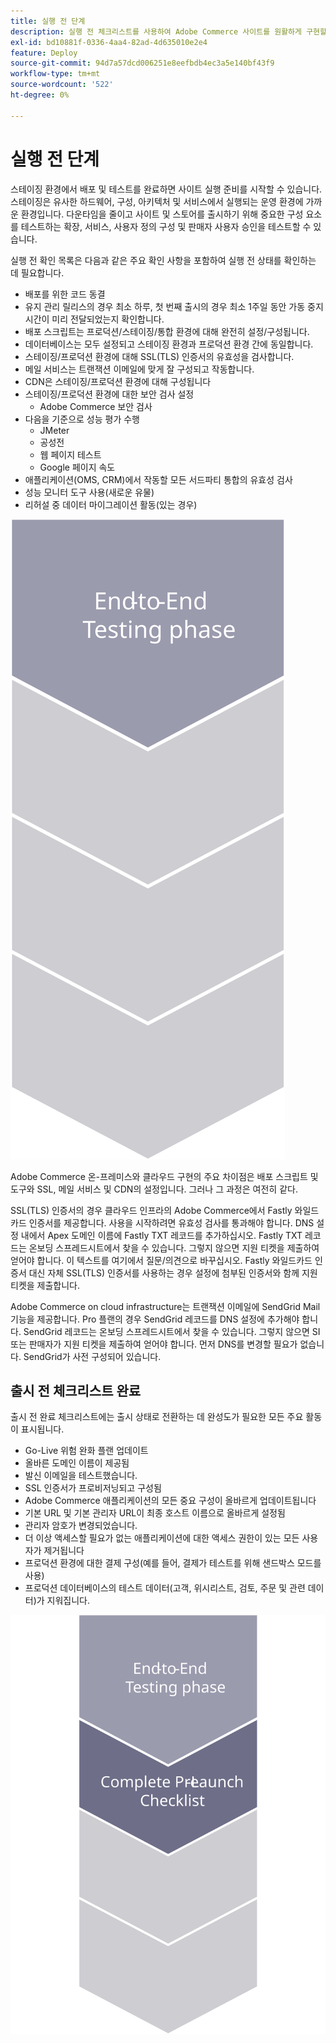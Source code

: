 ```yaml
---
title: 실행 전 단계
description: 실행 전 체크리스트를 사용하여 Adobe Commerce 사이트를 원활하게 구현할 수 있습니다.
exl-id: bd10881f-0336-4aa4-82ad-4d635010e2e4
feature: Deploy
source-git-commit: 94d7a57dcd006251e8eefbdb4ec3a5e140bf43f9
workflow-type: tm+mt
source-wordcount: '522'
ht-degree: 0%

---
```


# 실행 전 단계

스테이징 환경에서 배포 및 테스트를 완료하면 사이트 실행 준비를 시작할 수 있습니다. 스테이징은 유사한 하드웨어, 구성, 아키텍처 및 서비스에서 실행되는 운영 환경에 가까운 환경입니다. 다운타임을 줄이고 사이트 및 스토어를 출시하기 위해 중요한 구성 요소를 테스트하는 확장, 서비스, 사용자 정의 구성 및 판매자 사용자 승인을 테스트할 수 있습니다.

실행 전 확인 목록은 다음과 같은 주요 확인 사항을 포함하여 실행 전 상태를 확인하는 데 필요합니다.

- 배포를 위한 코드 동결
- 유지 관리 릴리스의 경우 최소 하루, 첫 번째 출시의 경우 최소 1주일 동안 가동 중지 시간이 미리 전달되었는지 확인합니다.
- 배포 스크립트는 프로덕션/스테이징/통합 환경에 대해 완전히 설정/구성됩니다.
- 데이터베이스는 모두 설정되고 스테이징 환경과 프로덕션 환경 간에 동일합니다.
- 스테이징/프로덕션 환경에 대해 SSL(TLS) 인증서의 유효성을 검사합니다.
- 메일 서비스는 트랜잭션 이메일에 맞게 잘 구성되고 작동합니다.
- CDN은 스테이징/프로덕션 환경에 대해 구성됩니다
- 스테이징/프로덕션 환경에 대한 보안 검사 설정
   - Adobe Commerce 보안 검사
- 다음을 기준으로 성능 평가 수행
   - JMeter
   - 공성전
   - 웹 페이지 테스트
   - Google 페이지 속도
- 애플리케이션(OMS, CRM)에서 작동할 모든 서드파티 통합의 유효성 검사
- 성능 모니터 도구 사용(새로운 유물)
- 리허설 중 데이터 마이그레이션 활동(있는 경우)

![시작 프로세스의 1단계를 보여 주는 다이어그램](../../assets/playbooks/launch-steps-1.svg)

Adobe Commerce 온-프레미스와 클라우드 구현의 주요 차이점은 배포 스크립트 및 도구와 SSL, 메일 서비스 및 CDN의 설정입니다. 그러나 그 과정은 여전히 같다.

SSL(TLS) 인증서의 경우 클라우드 인프라의 Adobe Commerce에서 Fastly 와일드카드 인증서를 제공합니다. 사용을 시작하려면 유효성 검사를 통과해야 합니다. DNS 설정 내에서 Apex 도메인 이름에 Fastly TXT 레코드를 추가하십시오. Fastly TXT 레코드는 온보딩 스프레드시트에서 찾을 수 있습니다. 그렇지 않으면 지원 티켓을 제출하여 얻어야 합니다. 이 텍스트를 여기에서 질문/의견으로 바꾸십시오. Fastly 와일드카드 인증서 대신 자체 SSL(TLS) 인증서를 사용하는 경우 설정에 첨부된 인증서와 함께 지원 티켓을 제출합니다.

Adobe Commerce on cloud infrastructure는 트랜잭션 이메일에 SendGrid Mail 기능을 제공합니다. Pro 플랜의 경우 SendGrid 레코드를 DNS 설정에 추가해야 합니다. SendGrid 레코드는 온보딩 스프레드시트에서 찾을 수 있습니다. 그렇지 않으면 SI 또는 판매자가 지원 티켓을 제출하여 얻어야 합니다. 먼저 DNS를 변경할 필요가 없습니다. SendGrid가 사전 구성되어 있습니다.

## 출시 전 체크리스트 완료

출시 전 완료 체크리스트에는 출시 상태로 전환하는 데 완성도가 필요한 모든 주요 활동이 표시됩니다.

- Go-Live 위험 완화 플랜 업데이트
- 올바른 도메인 이름이 제공됨
- 발신 이메일을 테스트했습니다.
- SSL 인증서가 프로비저닝되고 구성됨
- Adobe Commerce 애플리케이션의 모든 중요 구성이 올바르게 업데이트됩니다
- 기본 URL 및 기본 관리자 URL이 최종 호스트 이름으로 올바르게 설정됨
- 관리자 암호가 변경되었습니다.
- 더 이상 액세스할 필요가 없는 애플리케이션에 대한 액세스 권한이 있는 모든 사용자가 제거됩니다
- 프로덕션 환경에 대한 결제 구성(예를 들어, 결제가 테스트를 위해 샌드박스 모드를 사용)
- 프로덕션 데이터베이스의 테스트 데이터(고객, 위시리스트, 검토, 주문 및 관련 데이터)가 지워집니다.

![시작 프로세스의 2단계를 보여 주는 다이어그램](../../assets/playbooks/launch-steps-2.svg)
